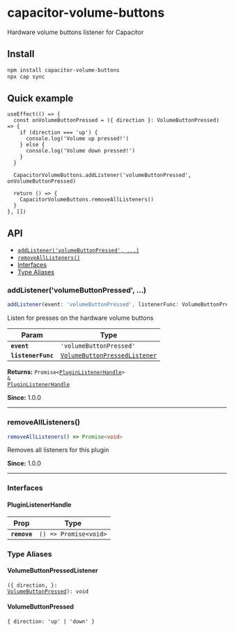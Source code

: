# capacitor-volume-buttons

Hardware volume buttons listener for Capacitor

## Install

```bash
npm install capacitor-volume-buttons
npx cap sync
```

## Quick example

```tsx
useEffect(() => {
  const onVolumeButtonPressed = ({ direction }: VolumeButtonPressed) => {
    if (direction === 'up') {
      console.log('Volume up pressed!')
    } else {
      console.log('Volume down pressed!')
    }
  }

  CapacitorVolumeButtons.addListener('volumeButtonPressed', onVolumeButtonPressed)

  return () => {
    CapacitorVolumeButtons.removeAllListeners()
  }
}, [])
```

## API

<docgen-index>

- [`addListener('volumeButtonPressed', ...)`](#addlistenervolumebuttonpressed)
- [`removeAllListeners()`](#removealllisteners)
- [Interfaces](#interfaces)
- [Type Aliases](#type-aliases)

</docgen-index>

<docgen-api>
<!--Update the source file JSDoc comments and rerun docgen to update the docs below-->

### addListener('volumeButtonPressed', ...)

```typescript
addListener(event: 'volumeButtonPressed', listenerFunc: VolumeButtonPressedListener) => Promise<PluginListenerHandle> & PluginListenerHandle
```

Listen for presses on the hardware volume buttons

| Param              | Type                                                                                |
| ------------------ | ----------------------------------------------------------------------------------- |
| **`event`**        | <code>'volumeButtonPressed'</code>                                                  |
| **`listenerFunc`** | <code><a href="#volumebuttonpressedlistener">VolumeButtonPressedListener</a></code> |

**Returns:** <code>Promise&lt;<a href="#pluginlistenerhandle">PluginListenerHandle</a>&gt; & <a href="#pluginlistenerhandle">PluginListenerHandle</a></code>

**Since:** 1.0.0

---

### removeAllListeners()

```typescript
removeAllListeners() => Promise<void>
```

Removes all listeners for this plugin

**Since:** 1.0.0

---

### Interfaces

#### PluginListenerHandle

| Prop         | Type                                      |
| ------------ | ----------------------------------------- |
| **`remove`** | <code>() =&gt; Promise&lt;void&gt;</code> |

### Type Aliases

#### VolumeButtonPressedListener

<code>({ direction, }: <a href="#volumebuttonpressed">VolumeButtonPressed</a>): void</code>

#### VolumeButtonPressed

<code>{ direction: 'up' | 'down' }</code>

</docgen-api>
